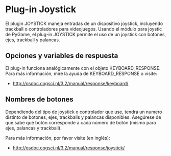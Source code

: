 # Plug-in Joystick

El plugin JOYSTICK maneja entradas de un dispositivo joystick, incluyendo trackball o controladores para videojuegos. Usando el módulo para joystic de PyGame, el plug-in JOYSTICK permite el uso de un joystick con botones, ejes, trackball y palancas. 

## Opciones y variables de respuesta

El plug-in funciona analógicamente con el objeto KEYBOARD_RESPONSE. Para más información, mire la ayuda de KEYBOARD_RESPONSE o visite:

- <http://osdoc.cogsci.nl/3.2/manual/response/keyboard/>

## Nombres de botones

Dependiendo del tipo de joystick o controlador que use, tendrá un numero distinto de botones, ejes, trackballs y palancas disponibles. Asegúrese de que sabe qué botón corresponde a cada número de botón (mismo para ejes, palancas y trackball).

Para más información, por favor visite (en inglés): 

- <http://osdoc.cogsci.nl/3.2/manual/response/joystick/>
